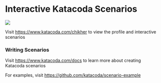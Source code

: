 # Interactive Katacoda Scenarios

[![](http://shields.katacoda.com/katacoda/chikher/count.svg)](https://www.katacoda.com/chikher "Get your profile on Katacoda.com")

Visit https://www.katacoda.com/chikher to view the profile and interactive scenarios

### Writing Scenarios
Visit https://www.katacoda.com/docs to learn more about creating Katacoda scenarios

For examples, visit https://github.com/katacoda/scenario-example
